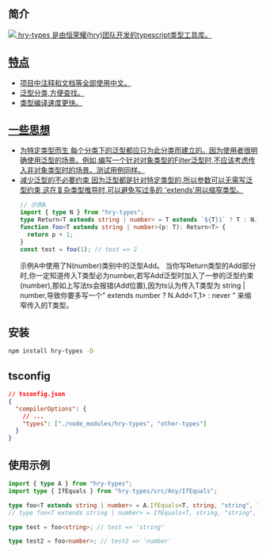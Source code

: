 ## 简介

<a href="#">
    <img src="https://img.shields.io/badge/npm-you_like-blue>"
</a>
hry-types 是由恒荣耀(hry)团队开发的typescript类型工具库。

## 特点

- 项目中注释和文档等全部使用中文。
- 泛型分类,方便查找。
- 类型编译速度更快。

## 一些思想

- 为特定类型而生
  每个分类下的泛型都应只为此分类而建立的。因为使用者很明确使用泛型的场景。例如,编写一个针对对象类型的Filter泛型时,不应该考虑传入非对象类型时的场景。测试用例同样。
- 减少泛型的不必要约束
  因为泛型都是针对特定类型的,所以参数可以无需写泛型约束,这在复杂类型推导时,可以避免写过多的 'extends'用以缩窄类型。
  ```ts
  // 示例A
  import { type N } from "hry-types";
  type Return<T extends string | number> = T extends `${T}1` ? T : N.Add<T, 1>;
  function foo<T extends string | number>(p: T): Return<T> {
    return p + 1;
  }
  const test = foo(1); // test => 2
  ```
  示例A中使用了N(number)类别中的泛型Add。 当你写Return类型的Add部分时,你一定知道传入T类型必为number,若写Add泛型时加入了一参的泛型约束(number),那如上写法ts会报错(Add位置),因为ts认为传入T类型为 string | number,导致你要多写一个" extends number ? N.Add<T,1> : never " 来缩窄传入的T类型。

## 安装

```bash
npm install hry-types -D
```

## tsconfig

```json
// tsconfig.json
{
  "compilerOptions": {
    // ...
    "types": ["./node_modules/hry-types", "other-types"]
  }
}
```

## 使用示例

```ts
import { type A } from "hry-types";
import type { IfEquals } from "hry-types/src/Any/IfEquals";

type foo<T extends string | number> = A.IfEquals<T, string, "string", "number">;
// type foo<T extends string | number> = IfEquals<T, string, "string", "number">

type test = foo<string>; // test => 'string'

type test2 = foo<number>; // test2 => 'number'
```
